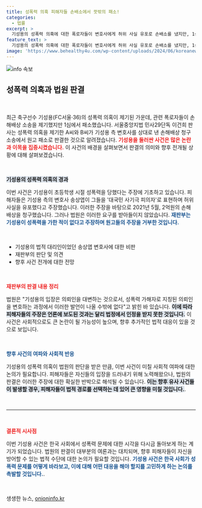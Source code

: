 ```yaml
---
title: 성폭력 의혹 피해자들 손배소에서 뜻밖의 패소!
categories:
  - 법률
excerpt: >
  기성용의 성폭력 의혹에 대한 폭로자들이 변호사에게 허위 사실 유포로 손배소를 냈지만, 1심에서 패소했습니다. 재판부는 변호사의 표현은 의뢰인을 대변한 것이라며 원고의 주장을 기각했습니다. 이 뜻밖의 판결이 가져올 파장은?
feature_text: >
  기성용의 성폭력 의혹에 대한 폭로자들이 변호사에게 허위 사실 유포로 손배소를 냈지만, 1심에서 패소했습니다. 재판부는 변호사의 표현은 의뢰인을 대변한 것이라며 원고의 주장을 기각했습니다. 이 뜻밖의 판결이 가져올 파장은?
image: 'https://www.behealthy4u.com/wp-content/uploads/2024/06/koreanews.jpg'
---
```


<p><img src="https://www.behealthy4u.com/wp-content/uploads/2024/06/koreanews.jpg" alt="info 속보" /></p>

<h2 data-ke-size="size26">성폭력 의혹과 법원 판결</h2>

<p data-ke-size="size16">&nbsp;</p>

<p data-ke-size="size16">최근 축구선수 기성용(FC서울·36)의 성폭력 의혹이 제기된 가운데, 관련 폭로자들이 손해배상 소송을 제기했지만 1심에서 패소했습니다. 서울중앙지법 민사29단독 이건희 판사는 성폭력 의혹을 제기한 A씨와 B씨가 기성용 측 변호사를 상대로 낸 손해배상 청구 소송에서 원고 패소로 판결한 것으로 알려졌습니다. <b><span style="color: #ee2323;">기성용을 둘러싼 사건은 많은 논란과 이목을 집중시켰습니다.</span></b> 이 사건의 배경을 살펴보면서 판결의 의미와 향후 전개될 상황에 대해 살펴보겠습니다.</p>

<p data-ke-size="size16">&nbsp;</p>

<p><b><span style="background-color: #21538527;">기성용의 성폭력 의혹의 경과</span></b></p>

<p data-ke-size="size16">이번 사건은 기성용이 초등학생 시절 성폭력을 당했다는 주장에 기초하고 있습니다. 피해자들은 기성용 측의 변호사 송상엽이 그들을 '대국민 사기극 피의자'로 표현하며 허위 사실을 유포했다고 주장했습니다. 이러한 주장을 바탕으로 2021년 5월, 2억원의 손해배상을 청구했습니다. 그러나 법원은 이러한 요구를 받아들이지 않았습니다. <b><span style="color: #1a5490;">재판부는 기성용이 성폭력을 가한 적이 없다고 주장하며 원고들의 주장을 거부한 것입니다.</span></b></p>

<p data-ke-size="size16">&nbsp;</p>

<ul>
  <li>기성용의 법적 대리인이었던 송상엽 변호사에 대한 비판</li>
  <li>재판부의 판단 및 의견</li>
  <li>향후 사건 전개에 대한 전망</li>
</ul>

<p data-ke-size="size16">&nbsp;</p>

<p><b><span style="color: #ee2323;">재판부의 판결 내용 정리</span></b></p>

<p data-ke-size="size16">법원은 "기성용의 입장은 의뢰인을 대변하는 것으로서, 성폭력 가해자로 지칭된 의뢰인을 변호하는 과정에서 이러한 발언이 나올 수밖에 없다"고 밝힌 바 있습니다. <b><span style="background-color: #21538527;">이에 따라 피해자들의 주장은 언론에 보도된 것과는 달리 법정에서 인정을 받지 못한 것입니다.</span></b> 이 사건은 사회적으로도 큰 논란이 될 가능성이 높으며, 향후 추가적인 법적 대응이 있을 것으로 보입니다.</p>

<p data-ke-size="size16">&nbsp;</p>

<p><b><span style="color: #1a5490;">향후 사건의 여파와 사회적 반응</span></b></p>

<p data-ke-size="size16">기성용의 성폭력 의혹이 법원의 판단을 받은 만큼, 이번 사건이 미칠 사회적 여파에 대한 논의가 필요합니다. 피해자들은 자신들의 입장을 드러내기 위해 노력해왔으나, 법원의 판결은 이러한 주장에 대한 확실한 반박으로 해석될 수 있습니다. <b><span style="background-color: #21538527;">이는 향후 유사 사건들이 발생할 경우, 피해자들이 법적 경로를 선택하는 데 있어 큰 영향을 미칠 것입니다.</span></b>.</p>

<p data-ke-size="size16">&nbsp;</p>

<hr>

<p data-ke-size="size16">&nbsp;</p>

<p><b><span style="color: #ee2323;">결론적 시사점</span></b></p>

<p data-ke-size="size16">이번 기성용 사건은 한국 사회에서 성폭력 문제에 대한 시각을 다시금 돌아보게 하는 계기가 되었습니다. 법원의 판결이 대부분의 여론과는 대치되며, 향후 피해자들이 자신을 방어할 수 있는 법적 수단에 대한 논의가 필요할 것입니다. <b><span style="color: #1a5490;">기성용 사건은 한국 사회가 성폭력 문제를 어떻게 바라보고, 이에 대해 어떤 대응을 해야 할지를 고민하게 하는 논의를 촉발할 것입니다.</span></b>.</p>

<p data-ke-size="size16">&nbsp;</p>
생생한 뉴스, <a href="https://onioninfo.kr" rel="dofollow">onioninfo.kr</a>


